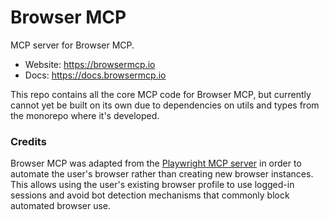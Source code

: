 # Browser MCP

MCP server for Browser MCP.

- Website: https://browsermcp.io
- Docs: https://docs.browsermcp.io

This repo contains all the core MCP code for Browser MCP, but currently cannot yet be built on its own due to dependencies on utils and types from the monorepo where it's developed.

### Credits

Browser MCP was adapted from the [Playwright MCP server](https://github.com/microsoft/playwright-mcp) in order to automate the user's browser rather than creating new browser instances. This allows using the user's existing browser profile to use logged-in sessions and avoid bot detection mechanisms that commonly block automated browser use.
